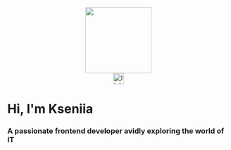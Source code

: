 <div align="center">
  <img height="150" src="[https://pin.it/5KWEC5GhP](https://i.pinimg.com/originals/13/2a/33/132a3303351f65fbeb4e9d1eab996ecd.jpg)" />
</div>
<div align="center">
  <a href="https://www.linkedin.com/in/ksenia-tikhonova/" target="_blank">
    <img src="https://img.shields.io/static/v1?message=LinkedIn&logo=linkedin&label=&color=0077B5&logoColor=white&labelColor=&style=for-the-badge" height="25" alt="linkedin logo"  />
  </a>
</div>

<h1 align="left">Hi, I'm Kseniia</h1>
<h3 align="left">A passionate frontend developer avidly exploring the world of IT</h3>




